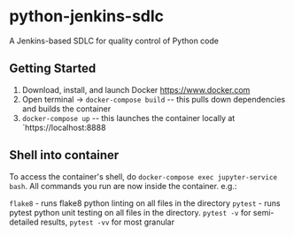 # python-jenkins-sdlc
A Jenkins-based SDLC for quality control of Python code

## Getting Started
1. Download, install, and launch Docker https://www.docker.com
2. Open terminal -> `docker-compose build` -- this pulls down dependencies and builds the container
3. `docker-compose up` -- this launches the container locally at `https://localhost:8888

## Shell into container
To access the container's shell, do `docker-compose exec jupyter-service bash`.  All commands you run are now inside the container.  e.g.:

`flake8` - runs flake8 python linting on all files in the directory
`pytest` - runs pytest python unit testing on all files in the directory.  `pytest -v` for semi-detailed results, `pytest -vv` for most granular

